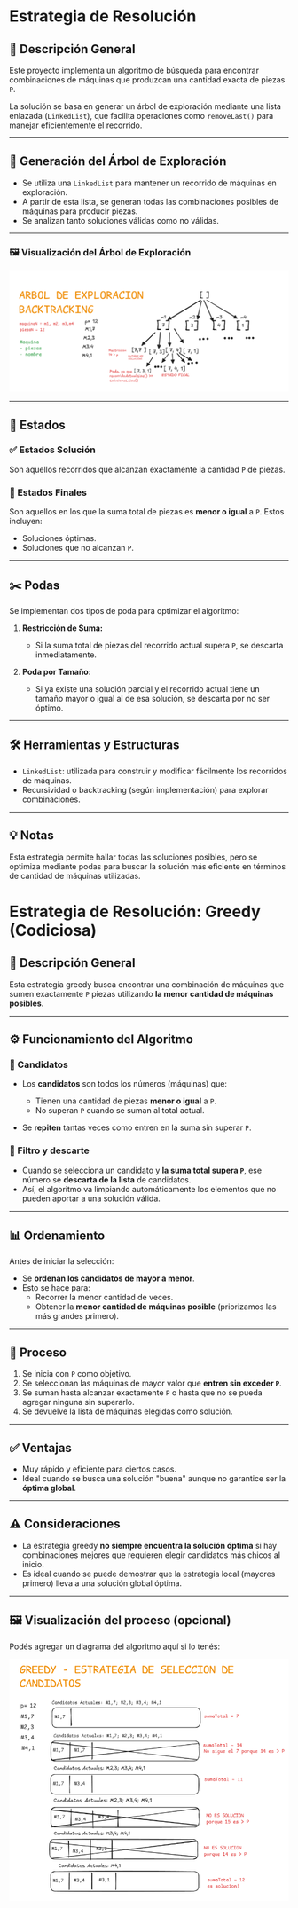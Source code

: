 ﻿
# Estrategia de Resolución

## 📌 Descripción General

Este proyecto implementa un algoritmo de búsqueda para encontrar combinaciones de máquinas que produzcan una cantidad exacta de piezas `P`.

La solución se basa en generar un árbol de exploración mediante una lista enlazada (`LinkedList`), que facilita operaciones como `removeLast()` para manejar eficientemente el recorrido.

---

## 🌲 Generación del Árbol de Exploración

- Se utiliza una `LinkedList` para mantener un recorrido de máquinas en exploración.
- A partir de esta lista, se generan todas las combinaciones posibles de máquinas para producir piezas.
- Se analizan tanto soluciones válidas como no válidas.

---

### 🖼️ Visualización del Árbol de Exploración

![Árbol de exploración](src/main/resources/ARBOL%20DE%20EXPLORACION%20-%20BACKTRACKING.PNG)

---

## 🧩 Estados

### ✅ Estados Solución

Son aquellos recorridos que alcanzan exactamente la cantidad `P` de piezas.

### 🚧 Estados Finales

Son aquellos en los que la suma total de piezas es **menor o igual** a `P`. Estos incluyen:
- Soluciones óptimas.
- Soluciones que no alcanzan `P`.

---

## ✂️ Podas

Se implementan dos tipos de poda para optimizar el algoritmo:

1. **Restricción de Suma:**
   - Si la suma total de piezas del recorrido actual supera `P`, se descarta inmediatamente.

2. **Poda por Tamaño:**
   - Si ya existe una solución parcial y el recorrido actual tiene un tamaño mayor o igual al de esa solución, se descarta por no ser óptimo.

---

## 🛠️ Herramientas y Estructuras

- `LinkedList`: utilizada para construir y modificar fácilmente los recorridos de máquinas.
- Recursividad o backtracking (según implementación) para explorar combinaciones.

---

## 💡 Notas

Esta estrategia permite hallar todas las soluciones posibles, pero se optimiza mediante podas para buscar la solución más eficiente en términos de cantidad de máquinas utilizadas.


# Estrategia de Resolución: Greedy (Codiciosa)

## 📌 Descripción General

Esta estrategia greedy busca encontrar una combinación de máquinas que sumen exactamente `P` piezas utilizando **la menor cantidad de máquinas posibles**.

---

## ⚙️ Funcionamiento del Algoritmo

### 🎯 Candidatos

- Los **candidatos** son todos los números (máquinas) que:
   - Tienen una cantidad de piezas **menor o igual** a `P`.
   - No superan `P` cuando se suman al total actual.

- Se **repiten** tantas veces como entren en la suma sin superar `P`.

### 🧼 Filtro y descarte

- Cuando se selecciona un candidato y **la suma total supera `P`**, ese número se **descarta de la lista** de candidatos.
- Así, el algoritmo va limpiando automáticamente los elementos que no pueden aportar a una solución válida.

---

## 📊 Ordenamiento

Antes de iniciar la selección:

- Se **ordenan los candidatos de mayor a menor**.
- Esto se hace para:
   - Recorrer la menor cantidad de veces.
   - Obtener la **menor cantidad de máquinas posible** (priorizamos las más grandes primero).

---

## 🔄 Proceso

1. Se inicia con `P` como objetivo.
2. Se seleccionan las máquinas de mayor valor que **entren sin exceder `P`**.
3. Se suman hasta alcanzar exactamente `P` o hasta que no se pueda agregar ninguna sin superarlo.
4. Se devuelve la lista de máquinas elegidas como solución.

---

## ✅ Ventajas

- Muy rápido y eficiente para ciertos casos.
- Ideal cuando se busca una solución "buena" aunque no garantice ser la **óptima global**.

---

## ⚠️ Consideraciones

- La estrategia greedy **no siempre encuentra la solución óptima** si hay combinaciones mejores que requieren elegir candidatos más chicos al inicio.
- Es ideal cuando se puede demostrar que la estrategia local (mayores primero) lleva a una solución global óptima.

---

## 🖼️ Visualización del proceso (opcional)

Podés agregar un diagrama del algoritmo aquí si lo tenés:

![Greedy proceso](src/main/resources/SELECCION%20DE%20CANDIDATOS%20-%20GREEDY.PNG)







